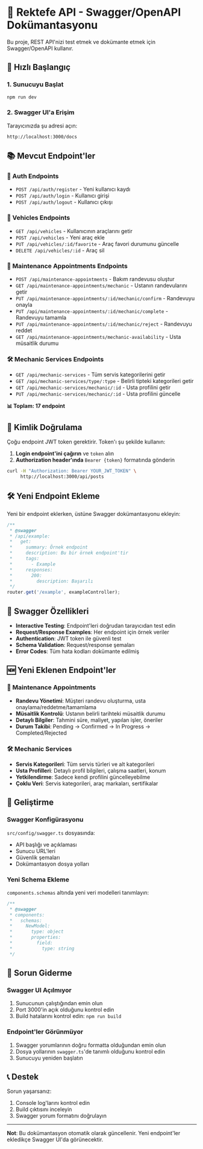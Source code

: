 # 🔧 Rektefe API - Swagger/OpenAPI Dokümantasyonu

Bu proje, REST API'nizi test etmek ve dokümante etmek için Swagger/OpenAPI kullanır.

## 🚀 Hızlı Başlangıç

### 1. Sunucuyu Başlat
```bash
npm run dev
```

### 2. Swagger UI'a Erişim
Tarayıcınızda şu adresi açın:
```
http://localhost:3000/docs
```

## 📚 Mevcut Endpoint'ler

### 🔐 Auth Endpoints
- `POST /api/auth/register` - Yeni kullanıcı kaydı
- `POST /api/auth/login` - Kullanıcı girişi
- `POST /api/auth/logout` - Kullanıcı çıkışı

### 🚗 Vehicles Endpoints
- `GET /api/vehicles` - Kullanıcının araçlarını getir
- `POST /api/vehicles` - Yeni araç ekle
- `PUT /api/vehicles/:id/favorite` - Araç favori durumunu güncelle
- `DELETE /api/vehicles/:id` - Araç sil

### 🔧 Maintenance Appointments Endpoints
- `POST /api/maintenance-appointments` - Bakım randevusu oluştur
- `GET /api/maintenance-appointments/mechanic` - Ustanın randevularını getir
- `PUT /api/maintenance-appointments/:id/mechanic/confirm` - Randevuyu onayla
- `PUT /api/maintenance-appointments/:id/mechanic/complete` - Randevuyu tamamla
- `PUT /api/maintenance-appointments/:id/mechanic/reject` - Randevuyu reddet
- `GET /api/maintenance-appointments/mechanic-availability` - Usta müsaitlik durumu

### 🛠️ Mechanic Services Endpoints
- `GET /api/mechanic-services` - Tüm servis kategorilerini getir
- `GET /api/mechanic-services/type/:type` - Belirli tipteki kategorileri getir
- `GET /api/mechanic-services/mechanic/:id` - Usta profilini getir
- `PUT /api/mechanic-services/mechanic/:id` - Usta profilini güncelle

**📊 Toplam: 17 endpoint**

## 🔑 Kimlik Doğrulama

Çoğu endpoint JWT token gerektirir. Token'ı şu şekilde kullanın:

1. **Login endpoint'ini çağırın** ve `token` alın
2. **Authorization header'ında** `Bearer {token}` formatında gönderin

```bash
curl -H "Authorization: Bearer YOUR_JWT_TOKEN" \
     http://localhost:3000/api/posts
```

## 🛠️ Yeni Endpoint Ekleme

Yeni bir endpoint eklerken, üstüne Swagger dokümantasyonu ekleyin:

```typescript
/**
 * @swagger
 * /api/example:
 *   get:
 *     summary: Örnek endpoint
 *     description: Bu bir örnek endpoint'tir
 *     tags:
 *       - Example
 *     responses:
 *       200:
 *         description: Başarılı
 */
router.get('/example', exampleController);
```

## 📖 Swagger Özellikleri

- **Interactive Testing**: Endpoint'leri doğrudan tarayıcıdan test edin
- **Request/Response Examples**: Her endpoint için örnek veriler
- **Authentication**: JWT token ile güvenli test
- **Schema Validation**: Request/response şemaları
- **Error Codes**: Tüm hata kodları dokümante edilmiş

## 🆕 Yeni Eklenen Endpoint'ler

### 🔧 Maintenance Appointments
- **Randevu Yönetimi**: Müşteri randevu oluşturma, usta onaylama/reddetme/tamamlama
- **Müsaitlik Kontrolü**: Ustanın belirli tarihteki müsaitlik durumu
- **Detaylı Bilgiler**: Tahmini süre, maliyet, yapılan işler, öneriler
- **Durum Takibi**: Pending → Confirmed → In Progress → Completed/Rejected

### 🛠️ Mechanic Services
- **Servis Kategorileri**: Tüm servis türleri ve alt kategorileri
- **Usta Profilleri**: Detaylı profil bilgileri, çalışma saatleri, konum
- **Yetkilendirme**: Sadece kendi profilini güncelleyebilme
- **Çoklu Veri**: Servis kategorileri, araç markaları, sertifikalar

## 🔧 Geliştirme

### Swagger Konfigürasyonu
`src/config/swagger.ts` dosyasında:
- API başlığı ve açıklaması
- Sunucu URL'leri
- Güvenlik şemaları
- Dokümantasyon dosya yolları

### Yeni Schema Ekleme
`components.schemas` altında yeni veri modelleri tanımlayın:

```typescript
/**
 * @swagger
 * components:
 *   schemas:
 *     NewModel:
 *       type: object
 *       properties:
 *         field:
 *           type: string
 */
```

## 🚨 Sorun Giderme

### Swagger UI Açılmıyor
1. Sunucunun çalıştığından emin olun
2. Port 3000'in açık olduğunu kontrol edin
3. Build hatalarını kontrol edin: `npm run build`

### Endpoint'ler Görünmüyor
1. Swagger yorumlarının doğru formatta olduğundan emin olun
2. Dosya yollarının `swagger.ts`'de tanımlı olduğunu kontrol edin
3. Sunucuyu yeniden başlatın

## 📞 Destek

Sorun yaşarsanız:
1. Console log'larını kontrol edin
2. Build çıktısını inceleyin
3. Swagger yorum formatını doğrulayın

---

**Not**: Bu dokümantasyon otomatik olarak güncellenir. Yeni endpoint'ler ekledikçe Swagger UI'da görünecektir.
